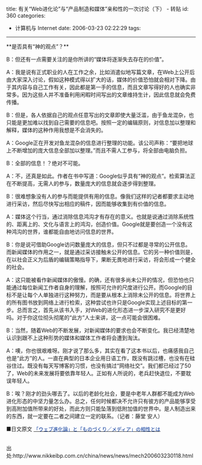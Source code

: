 title: 有关“Web进化论”与“产品制造和媒体”亲和性的一次讨论（下） - 转贴
id: 360
categories:
  - 计算机与 Internet
date: 2006-03-23 02:22:29
tags:
---

<div id="msgcns!9697D6160EFEBC17!629" class="bvMsg"><div>**是否具有“神的观点”？** 

B：但还有一点需要关注的是你所讲的“媒体将逐渐失去存在的价值”。 

A：我是说有正式职业的人在工作之余，比如消遣似地写篇文章，在Web上公开后由大家深入讨论，假如这种模式得以扩大的话，媒体的价值恐怕就会相对下降。由于其内容与自己工作有关，因此都是第一手的信息，而且文章写得好的人也确实非常多。因为这些人并不准备利用闲暇时间写出的文章维持生计，因此信息就会免费传播。 

B：但是，各人依据自己的观点任意写出的文章即使大量泛滥，由于鱼龙混杂，也只能是更加难以找到自己需要的信息吧。按照一定的编辑原则，对信息加以整理和解释，媒体的这种作用我想是不会消失的。 

A：Google正在开发对鱼龙混杂的信息进行整理的功能。该公司声称：“要把地球上不断增加的庞大信息全部加以整理。”而且不需人工参与，将全部由电脑负担。 

B：全部的信息！？绝对不可能。 

A：不，还真是如此。作者在书中写道：Google似乎具有“神的观点”。检索算法正在不断提高，无需人的参与，数量庞大的信息就会逐步得到整理。 

B：很难想象没有人的参与而能提供有用的信息。像我们这样的记者都要求主动地进行采访，然后尽快写出相应的稿件，因而能够收集到有价值的信息。 

A：媒体这个行当，通过消除信息鸿沟才有存在的意义。也就是说通过消除系统性的、距离上的、文化与语言上的鸿沟，创造价值。Google就是要创造一个没有这种鸿沟的世界，谁都能自由地访问信息的世界。 

B：你是说可借助Google访问数量庞大的信息，但只不过都是寻常的公开信息。而新闻媒体的作用之一，就是通过采访接触未公开的信息。它的另一种价值则是，在以社会正义为后盾的编辑策略指导下，果断无畏地进行采访，将会形成一个健全的社会。 

A：这只能被看作新闻媒体的傲慢。的确，还有很多尚未公开的情况，但恐怕也只能通过每位新闻工作者自身的理解，按照可允许的尺度进行公开。而Google的目标不是让每个人单独进行这种努力，而是要从根本上消除未公开的信息。将世界上的所有图书放到网络上进行检索，这种尝试也许只是Google实现上述目标的第一步。总而言之，首先从该书入手，对Web的进化形态进一步深入研究不是更好吗。对于你这位彻头彻尾的“此方”人士来讲，这一点可能会很困难。 

B：当然，随着Web的不断发展，对新闻媒体的要求也会不断变化。我已经清楚地认识到跟不上这种形势的媒体和媒体工作者将会遭到淘汰。 

A：噢，你也很艰难呀。刚才说了那么多，其实在看了这本书以后，也痛感我自己也是“此方”的人。一直在典型的日本企业用日语工作，既没有跳过槽，也没有在硅谷住过。既没有每天写博客的习惯，也没有搞过“网络社交”。我们都已经过了50了，Web的未来发展将要依靠年轻人。正如有人所说的，老兵赶快退位，不要耽误年轻人。 

B：唉？刚才的劲头哪去了。以后的老龄化社会，要是中老年人群都不能成为Web进化形态的中坚力量怎么办。总之，任何时候都决不允许只有彼方的产品能够享受到高附加值所带来的好处，而此方则只能坠落到低附加值的世界中。是人制造出来的东西，就一定要在二者之间建立一定的联系。（记者：藤堂 安人） 

■日文原文 
[<u><font color="#003399" size="2">「ウェブ進化論」と「ものづくり／メディア」の相性とは</font></u>](http://techon.nikkeibp.co.jp/article/COLUMN/20060313/114691/?P=2)</div>
<div> </div>
<div>出处:http://www.nikkeibp.com.cn/china/news/news/mech200603230118.html
</div></div>